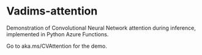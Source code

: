 # Vadims-attention
Demonstration of Convolutional Neural Network attention during inference, implemented in Python Azure Functions.

Go to aka.ms/CVAttention for the demo.
